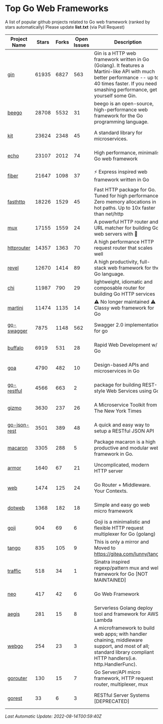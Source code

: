 # Top Go Web Frameworks
A list of popular github projects related to Go web framework (ranked by stars automatically)
Please update **list.txt** (via Pull Request)

| Project Name | Stars | Forks | Open Issues | Description | Last Commit |
| ------------ | ----- | ----- | ----------- | ----------- | ----------- |
| [gin](https://github.com/gin-gonic/gin) | 61935 | 6827 | 563 | Gin is a HTTP web framework written in Go (Golang). It features a Martini-like API with much better performance -- up to 40 times faster. If you need smashing performance, get yourself some Gin. | 2022-08-02 07:28:30 |
| [beego](https://github.com/beego/beego) | 28708 | 5532 | 31 | beego is an open-source, high-performance web framework for the Go programming language. | 2022-07-30 08:03:02 |
| [kit](https://github.com/go-kit/kit) | 23624 | 2348 | 45 | A standard library for microservices. | 2022-08-08 18:08:42 |
| [echo](https://github.com/labstack/echo) | 23107 | 2012 | 74 | High performance, minimalist Go web framework | 2022-08-10 20:12:40 |
| [fiber](https://github.com/gofiber/fiber) | 21647 | 1098 | 37 | ⚡️ Express inspired web framework written in Go | 2022-08-09 14:14:41 |
| [fasthttp](https://github.com/valyala/fasthttp) | 18226 | 1529 | 45 | Fast HTTP package for Go. Tuned for high performance. Zero memory allocations in hot paths. Up to 10x faster than net/http | 2022-07-29 17:03:15 |
| [mux](https://github.com/gorilla/mux) | 17155 | 1559 | 24 | A powerful HTTP router and URL matcher for building Go web servers with 🦍 | 2022-06-26 11:46:01 |
| [httprouter](https://github.com/julienschmidt/httprouter) | 14357 | 1363 | 70 | A high performance HTTP request router that scales well | 2022-06-03 15:51:59 |
| [revel](https://github.com/revel/revel) | 12670 | 1414 | 89 | A high productivity, full-stack web framework for the Go language. | 2022-04-12 20:53:30 |
| [chi](https://github.com/go-chi/chi) | 11987 | 790 | 29 | lightweight, idiomatic and composable router for building Go HTTP services | 2022-08-12 14:46:59 |
| [martini](https://github.com/go-martini/martini) | 11474 | 1135 | 14 | ⚠️ No longer maintained ⚠️  Classy web framework for Go | 2017-01-21 21:58:54 |
| [go-swagger](https://github.com/go-swagger/go-swagger) | 7875 | 1148 | 562 | Swagger 2.0 implementation for go | 2022-06-14 15:48:24 |
| [buffalo](https://github.com/gobuffalo/buffalo) | 6919 | 531 | 28 | Rapid Web Development w/ Go | 2022-07-12 16:59:03 |
| [goa](https://github.com/goadesign/goa) | 4790 | 482 | 10 | Design-based APIs and microservices in Go | 2022-08-10 03:21:59 |
| [go-restful](https://github.com/emicklei/go-restful) | 4566 | 663 | 2 | package for building REST-style Web Services using Go | 2022-07-21 18:55:23 |
| [gizmo](https://github.com/nytimes/gizmo) | 3630 | 237 | 26 | A Microservice Toolkit from The New York Times | 2021-04-30 15:27:05 |
| [go-json-rest](https://github.com/ant0ine/go-json-rest) | 3501 | 389 | 48 | A quick and easy way to setup a RESTful JSON API | 2017-09-13 04:12:08 |
| [macaron](https://github.com/go-macaron/macaron) | 3305 | 288 | 5 | Package macaron is a high productive and modular web framework in Go. | 2022-06-06 01:40:09 |
| [armor](https://github.com/labstack/armor) | 1640 | 67 | 21 | Uncomplicated, modern HTTP server | 2019-08-03 18:10:09 |
| [web](https://github.com/gocraft/web) | 1474 | 125 | 24 | Go Router + Middleware. Your Contexts. | 2019-02-07 15:06:52 |
| [dotweb](https://github.com/devfeel/dotweb) | 1368 | 182 | 18 | Simple and easy go web micro framework | 2022-08-11 09:03:59 |
| [goji](https://github.com/goji/goji) | 904 | 69 | 6 | Goji is a minimalistic and flexible HTTP request multiplexer for Go (golang) | 2019-01-26 23:58:29 |
| [tango](https://github.com/lunny/tango) | 835 | 105 | 9 | This is only a mirror and Moved to https://gitea.com/lunny/tango | 2019-05-17 03:31:10 |
| [traffic](https://github.com/gravityblast/traffic) | 518 | 34 | 1 | Sinatra inspired regexp/pattern mux and web framework for Go [NOT MAINTAINED] | 2015-11-26 21:31:07 |
| [neo](https://github.com/ivpusic/neo) | 417 | 42 | 6 | Go Web Framework | 2017-08-14 23:54:31 |
| [aegis](https://github.com/tmaiaroto/aegis) | 281 | 15 | 8 | Serverless Golang deploy tool and framework for AWS Lambda | 2019-07-28 17:59:41 |
| [webgo](https://github.com/bnkamalesh/webgo) | 254 | 23 | 3 | A microframework to build web apps; with handler chaining, middleware support, and most of all; standard library compliant HTTP handlers(i.e. http.HandlerFunc). | 2022-06-19 08:53:25 |
| [gorouter](https://github.com/vardius/gorouter) | 130 | 15 | 7 | Go Server/API micro framework, HTTP request router, multiplexer, mux | 2022-01-16 02:21:58 |
| [gorest](https://github.com/tideland/gorest) | 33 | 6 | 3 | RESTful Server Systems [DEPRECATED] | 2017-11-10 13:00:37 |

*Last Automatic Update: 2022-08-14T00:59:40Z*